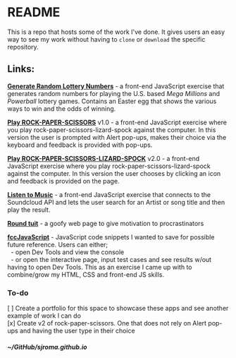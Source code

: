# README  
This is a repo that hosts some of the work I've done. It gives users an easy way to see my work without having to `clone` or `download` the specific repository.  

## Links:  
**[Generate Random Lottery Numbers](https://sjroma.github.io/lotterynumbers)** - a front-end JavaScript exercise that generates random numbers for playing the U.S. based _Mega Millions_ and _Powerball_ lottery games. Contains an Easter egg that shows the various ways to win and the odds of winning.  

**[Play ROCK-PAPER-SCISSORS](https://sjroma.github.io/rps)** v1.0 - a front-end JavaScript exercise where you play rock-paper-scissors-lizard-spock against the computer. In this version the user is prompted with Alert pop-ups, makes their choice via the keyboard and feedback is provided with pop-ups.  

**[Play ROCK-PAPER-SCISSORS-LIZARD-SPOCK](https://sjroma.github.io/rpsls)** v2.0 - a front-end JavaScript exercise where you play rock-paper-scissors-lizard-spock against the computer. In this version the user chooses by clicking an icon and feedback is provided on the page.  

**[Listen to Music](https://sjroma.github.io/soundcloud)** - a front-end JavaScript exercise that connects to the Soundcloud API and lets the user search for an Artist or song title and then play the result.  

**[Round tuit](http://sjroma.github.io/roundtuit)** - a goofy web page to give motivation to procrastinators  

**[fccJavaScript](http://sjroma.github.io/fccjs)** - JavaScript code snippets I wanted to save for possible future reference. Users can either;  
&nbsp;&nbsp;- open Dev Tools and view the console  
&nbsp;&nbsp;- or open the interactive page, input test cases and see results w/out having to open Dev Tools. This as an exercise I came up with to combine/grow my HTML, CSS and front-end JS skills. 

### To-do
[ ] Create a portfolio for this space to showcase these apps and see another example of work I can do  
[x] Create v2 of rock-paper-scissors. One that does not rely on Alert pop-ups and having the user type in their choice  

##### ~/GitHub/sjroma.github.io  

